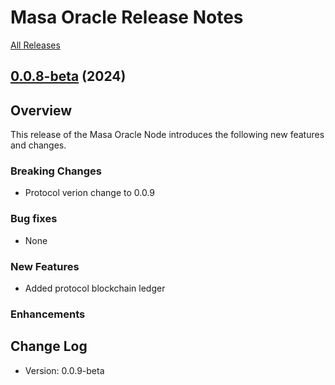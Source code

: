 # Masa Oracle Release Notes

[All Releases](https://github.com/masa-finance/masa-oracle/releases)

## [0.0.8-beta](https://github.com/masa-finance/masa-oracle/releases) (2024)

## Overview

This release of the Masa Oracle Node introduces the following new features and changes.

### Breaking Changes

* Protocol verion change to 0.0.9

### Bug fixes

* None

### New Features

* Added protocol blockchain ledger

### Enhancements

## Change Log

* Version: 0.0.9-beta
